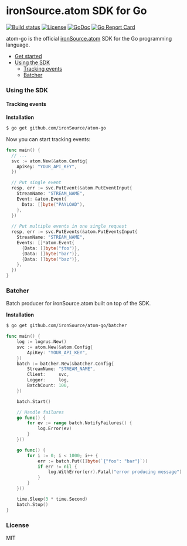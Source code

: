 # ironSource.atom SDK for Go 
[![Build status][travis-image]][travis-url]
[![License][license-image]][license-url]
[![GoDoc][godoc-img]][godoc-url]
[![Go Report Card][goreport-image]][goreport-url]

atom-go is the official [ironSource.atom](http://www.ironsrc.com/data-flow-management) SDK for the Go programming language.

- [Get started](https://atom.ironsrc.com/#/signup)
- [Using the SDK](#using-the-sdk)
  - [Tracking events](#tracking-events)
  - [Batcher](#batcher)

### Using the SDK

#### Tracking events
__Installation__
```sh
$ go get github.com/ironSource/atom-go
```
Now you can start tracking events:
```go
func main() {
  // ...
  svc := atom.New(&atom.Config{
    ApiKey: "YOUR_API_KEY",
  })

  // Put single event
  resp, err := svc.PutEvent(&atom.PutEventInput{
    StreamName: "STREAM_NAME",
    Event: &atom.Event{
      Data: []byte("PAYLOAD"),
    },
  })
  
  // Put multiple events in one single request
  resp, err := svc.PutEvents(&atom.PutEventsInput{
    StreamName: "STREAM_NAME",
    Events: []*atom.Event{
      {Data: []byte("foo")},
      {Data: []byte("bar")},
      {Data: []byte("baz")},
    },
  })
}
```

### Batcher
Batch producer for ironSource.atom built on top of the SDK.

__Installation__
```sh
$ go get github.com/ironSource/atom-go/batcher
```

```go
func main() {
    log := logrus.New()
    svc := atom.New(&atom.Config{
        ApiKey: "YOUR_API_KEY",
    })
    batch := batcher.New(&batcher.Config{
        StreamName: "STREAM_NAME",
        Client:     svc,
        Logger:     log,
        BatchCount: 100,
    })

    batch.Start()

    // Handle failures
    go func() {
        for ev := range batch.NotifyFailures() {
            log.Error(ev)
        }
    }()

    go func() {
        for i := 0; i < 1000; i++ {
            err := batch.Put([]byte(`{"foo": "bar"}`))
            if err != nil {
                log.WithError(err).Fatal("error producing message")
            }
        }
    }()

    time.Sleep(3 * time.Second)
    batch.Stop()
}
```

### License
MIT

[godoc-url]: https://godoc.org/github.com/ironSource/atom-go
[godoc-img]: https://img.shields.io/badge/godoc-reference-blue.svg?style=flat-square
[license-image]: https://img.shields.io/badge/license-MIT-blue.svg?style=flat-square
[license-url]: LICENSE
[travis-image]: https://img.shields.io/travis/ironSource/atom-go/master.svg?style=flat-square
[travis-url]: https://travis-ci.org/ironSource/atom-go?branch=master
[goreport-image]: https://goreportcard.com/badge/github.com/ironSource/atom-go?style=flat-square
[goreport-url]: https://goreportcard.com/report/github.com/ironSource/atom-go
